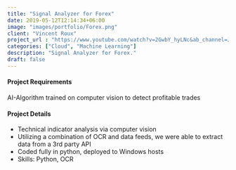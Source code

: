 ```yaml
---
title: "Signal Analyzer for Forex"
date: 2019-05-12T12:14:34+06:00
image: "images/portfolio/Forex.png"
client: "Vincent Roux"
project_url : "https://www.youtube.com/watch?v=2GwbY_hyLNc&ab_channel=JarrarAmjad"
categories: ["Cloud", "Machine Learning"]
description: "Signal Analyzer for Forex."
draft: false
---
```


#### Project Requirements

AI-Algorithm trained on computer vision to detect profitable trades


#### Project Details

- Technical indicator analysis via computer vision
- Utilizing a combination of OCR and data feeds, we were able to extract data from a 3rd party API
- Coded fully in python, deployed to Windows hosts
- Skills: Python, OCR